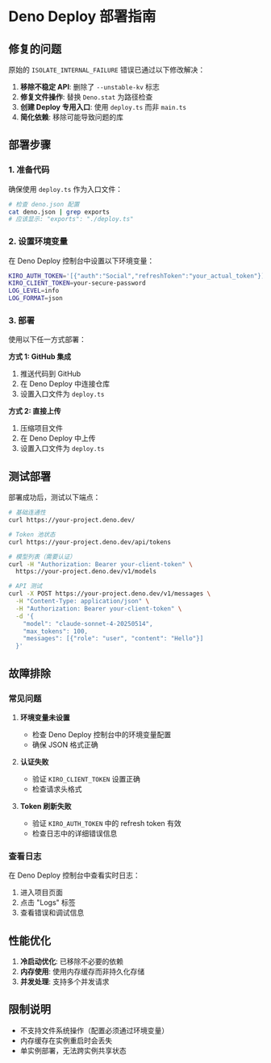 # Deno Deploy 部署指南

## 修复的问题

原始的 `ISOLATE_INTERNAL_FAILURE` 错误已通过以下修改解决：

1. **移除不稳定 API**: 删除了 `--unstable-kv` 标志
2. **修复文件操作**: 替换 `Deno.stat` 为路径检查
3. **创建 Deploy 专用入口**: 使用 `deploy.ts` 而非 `main.ts`
4. **简化依赖**: 移除可能导致问题的库

## 部署步骤

### 1. 准备代码

确保使用 `deploy.ts` 作为入口文件：

```bash
# 检查 deno.json 配置
cat deno.json | grep exports
# 应该显示: "exports": "./deploy.ts"
```

### 2. 设置环境变量

在 Deno Deploy 控制台中设置以下环境变量：

```bash
KIRO_AUTH_TOKEN='[{"auth":"Social","refreshToken":"your_actual_token"}]'
KIRO_CLIENT_TOKEN=your-secure-password
LOG_LEVEL=info
LOG_FORMAT=json
```

### 3. 部署

使用以下任一方式部署：

**方式 1: GitHub 集成**
1. 推送代码到 GitHub
2. 在 Deno Deploy 中连接仓库
3. 设置入口文件为 `deploy.ts`

**方式 2: 直接上传**
1. 压缩项目文件
2. 在 Deno Deploy 中上传
3. 设置入口文件为 `deploy.ts`

## 测试部署

部署成功后，测试以下端点：

```bash
# 基础连通性
curl https://your-project.deno.dev/

# Token 池状态
curl https://your-project.deno.dev/api/tokens

# 模型列表（需要认证）
curl -H "Authorization: Bearer your-client-token" \
  https://your-project.deno.dev/v1/models

# API 测试
curl -X POST https://your-project.deno.dev/v1/messages \
  -H "Content-Type: application/json" \
  -H "Authorization: Bearer your-client-token" \
  -d '{
    "model": "claude-sonnet-4-20250514",
    "max_tokens": 100,
    "messages": [{"role": "user", "content": "Hello"}]
  }'
```

## 故障排除

### 常见问题

1. **环境变量未设置**
   - 检查 Deno Deploy 控制台中的环境变量配置
   - 确保 JSON 格式正确

2. **认证失败**
   - 验证 `KIRO_CLIENT_TOKEN` 设置正确
   - 检查请求头格式

3. **Token 刷新失败**
   - 验证 `KIRO_AUTH_TOKEN` 中的 refresh token 有效
   - 检查日志中的详细错误信息

### 查看日志

在 Deno Deploy 控制台中查看实时日志：
1. 进入项目页面
2. 点击 "Logs" 标签
3. 查看错误和调试信息

## 性能优化

1. **冷启动优化**: 已移除不必要的依赖
2. **内存使用**: 使用内存缓存而非持久化存储
3. **并发处理**: 支持多个并发请求

## 限制说明

- 不支持文件系统操作（配置必须通过环境变量）
- 内存缓存在实例重启时会丢失
- 单实例部署，无法跨实例共享状态